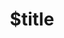 ---
title: $title
second_title: Aspose.GIS for .NET API Referansı
description: $description
type: docs
weight: $weight
url: /tr/net/$ref/
---